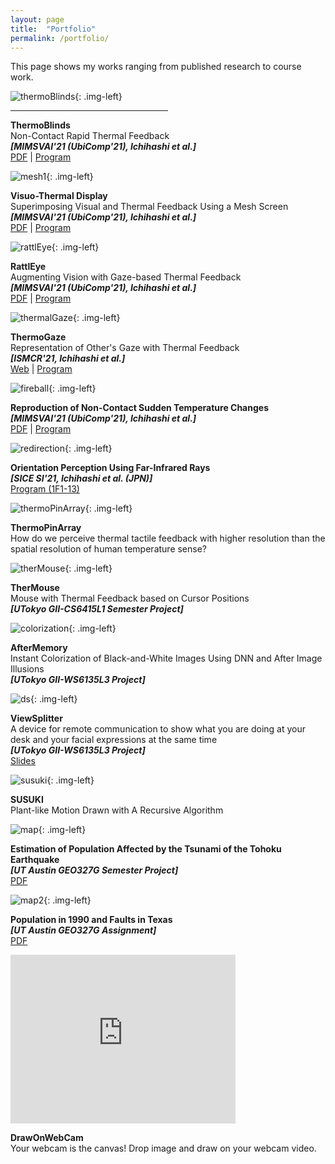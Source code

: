 ```yaml
---
layout: page
title:  "Portfolio"
permalink: /portfolio/
---
```


<link href="{{site.baseurl}}/assets/css/main.css" rel="stylesheet">
This page shows my works ranging from published research to course work.

![thermoBlinds](/assets/images/thermoBlinds.gif){: .img-left}
  <div class="clearfix">
   <hr style="width:50%;text-align:left;margin-left:0">
   <p><b>ThermoBlinds</b> <br>Non-Contact Rapid Thermal Feedback<br>
   <b><i>[MIMSVAI'21 (UbiComp'21), Ichihashi et al.]</i></b><br>
   <a href="https://doi.org/10.1145/3460418.3480160">PDF</a> | <a href="https://mimsvai.github.io/#/">Program</a>
   </p>
  </div>

<p></p>

![mesh1](/assets/images/mesh1.png){: .img-left}
  <div class="clearfix">
   <p><b>Visuo-Thermal Display</b> <br>Superimposing Visual and Thermal Feedback Using a Mesh Screen<br>
   <b><i>[MIMSVAI'21 (UbiComp'21), Ichihashi et al.]</i></b><br>
   <a href="https://doi.org/10.1145/3460418.3480160">PDF</a> | <a href="https://mimsvai.github.io/#/">Program</a>
   </p>
  </div>

<p></p>

![rattlEye](/assets/images/rattlEye.gif){: .img-left}
  <div class="clearfix">
   <p><b>RattlEye</b> <br>Augmenting Vision with Gaze-based Thermal Feedback<br>
   <b><i>[MIMSVAI'21 (UbiComp'21), Ichihashi et al.]</i></b><br>
   <a href="https://doi.org/10.1145/3460418.3480160">PDF</a> | <a href="https://mimsvai.github.io/#/">Program</a>
   </p>
  </div>

<p></p>

![thermalGaze](/assets/images/thermalGaze.png){: .img-left}
  <div class="clearfix">
   <p><b>ThermoGaze</b> <br>Representation of Other's Gaze with Thermal Feedback<br>
   <b><i>[ISMCR'21, Ichihashi et al.]</i></b><br>
   <a href="http://ismcr.org/">Web</a> | <a href="https://secureservercdn.net/198.71.233.33/l95.2a1.myftpupload.com/wp-content/uploads/2021/09/ISMCR2021-October-1st-PROGRAM-.pdf">Program</a>
   </p>
  </div>

![fireball](/assets/images/fireball.gif){: .img-left}
  <div class="clearfix">
   <p><b>Reproduction of Non-Contact Sudden Temperature Changes</b><br>
   <b><i>[MIMSVAI'21 (UbiComp'21), Ichihashi et al.]</i></b><br>
   <a href="https://doi.org/10.1145/3460418.3480160">PDF</a> | <a href="https://mimsvai.github.io/#/">Program</a>
   </p>
  </div>

<p></p>

![redirection](/assets/images/redirection.png){: .img-left}
  <div class="clearfix">
   <p><b>Orientation Perception Using Far-Infrared Rays</b><br>
   <b><i>[SICE SI'21, Ichihashi et al. (JPN)]</i></b><br>
   <a href="https://sice-si.org/conf/si2020/SI2020%E6%9A%AB%E5%AE%9A%E3%83%97%E3%83%AD%E3%82%B0%E3%83%A9%E3%83%A01204r2.pdf#page=5">Program (1F1-13)</a>
   </p>
  </div>

<p></p> 

![thermoPinArray](/assets/images/thermoPinArray.png){: .img-left}
  <div class="clearfix">
   <p><b>ThermoPinArray</b> <br>How do we perceive thermal tactile feedback with higher resolution than the spatial resolution of human temperature sense?
   </p>
  </div>

<p></p> 


![therMouse](/assets/images/therMouse.png){: .img-left}
  <div class="clearfix">
   <p><b>TherMouse</b> <br>Mouse with Thermal Feedback based on Cursor Positions<br>
   <b><i>[UTokyo GII-CS6415L1 Semester Project]</i></b>
   </p>
  </div>

<p></p> 

![colorization](/assets/images/colorization.gif){: .img-left}
  <div class="clearfix">
   <p><b>AfterMemory</b> <br>Instant Colorization of Black-and-White Images Using DNN and After Image Illusions<br>
   <b><i>[UTokyo GII-WS6135L3 Project]</i></b>
   </p>
  </div>

<p></p>

![ds](/assets/images/ds.png){: .img-left}
  <div class="clearfix">
   <p><b>ViewSplitter</b> <br> A device for remote communication to show what you are doing at your desk and your facial expressions at the same time<br>
   <b><i>[UTokyo GII-WS6135L3 Project]</i></b><br>
   <a href="https://docs.google.com/presentation/d/1fDDWufgdbZk1DB2PpHOGyjapFjPou3qkyc6yPcuW8AM/edit?usp=sharing">Slides</a>
   </p>
  </div>

<p></p>

![susuki](/assets/images/susuki.gif){: .img-left}
  <div class="clearfix">
   <p><b>SUSUKI</b> <br>Plant-like Motion Drawn with A Recursive Algorithm</p>
  </div>

<p></p>

![map](/assets/images/geo.png){: .img-left}
  <div class="clearfix">
   <p><b>Estimation of Population Affected by the Tsunami of the Tohoku Earthquake</b><br>
   <b><i>[UT Austin GEO327G Semester Project]</i></b><br>
   <a href="https://www.geo.utexas.edu/courses/371c/project/2018F/Ichihashi_GIS_project.pdf">PDF</a>
   </p>
  </div>

<p></p>

<p></p>

![map2](/assets/images/geo2.png){: .img-left}
  <div class="clearfix">
   <p><b>Population in 1990 and Faults in Texas</b><br>
   <b><i>[UT Austin GEO327G Assignment]</i></b><br>
   <a href="http://courses.geo.utexas.edu/courses/371c/MOW/2018F/lab1/MOW_Lab_1__Ichihashi_large.htm">PDF</a>
   </p>
  </div>

<p></p>

<p></p>

 <p align="left" class="img-left">
  <iframe width="360" height="270" src="https://www.youtube.com/embed/VKDcPVnvKvc" title="YouTube video player" frameborder="0" allow="accelerometer; autoplay; clipboard-write; encrypted-media; gyroscope; picture-in-picture" allowfullscreen></iframe>
  </p>
  <div class="clearfix">
   <p><b>DrawOnWebCam</b> <br>Your webcam is the canvas! Drop image and draw on your webcam video.<br><br><br><br><br></p>
  </div>

<script src="{{site.baseurl}}/assets/js/main.js"></script>
